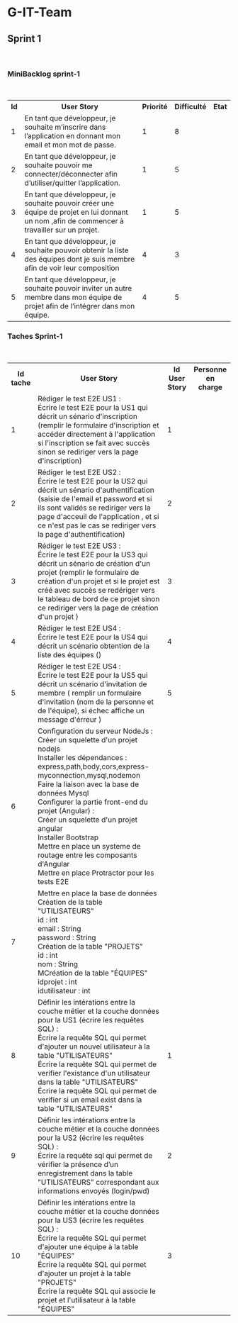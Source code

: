 # G-IT-Team
<h2> Sprint 1</h2> </br>
<h3> MiniBacklog sprint-1</h3> </br>
<table style="width:100%">
<tr>
	<th>Id</th>
	<th>User Story</th> 
	<th>Priorité</th>
	<th>Difficulté</th>
	<th>Etat</th>
</tr>
<tr>
	<td>1</td>
	<td>En tant que développeur, je souhaite m’inscrire dans l’application en donnant mon email et mon mot de passe.</td> 
	<td>1</td>
	<td>8</td>
	<td></td>
</tr>

<tr>
	<td>2</td>
	<td>En tant que développeur, je souhaite pouvoir me connecter/déconnecter afin d’utiliser/quitter l’application.</td> 
	<td>1</td>
	<td>5</td>
	<td></td>
</tr>

<tr>
	<td>3</td>
	<td>En tant que développeur, je souhaite pouvoir créer une équipe de projet en lui donnant un nom ,afin de commencer à travailler sur un projet.</td> 
	<td>1</td>
	<td>5</td>
	<td></td>
</tr>

<tr>
	<td>4</td>
	<td>En tant que développeur, je souhaite pouvoir obtenir la liste des équipes dont je suis membre afin de voir leur composition</td> 
	<td>4</td>
	<td>3</td>
	<td></td>
</tr>
<tr>
	<td>5</td>
	<td>En tant que développeur, je souhaite pouvoir inviter un autre membre dans mon équipe de projet afin de l’intégrer dans mon équipe.</td> 
	<td>4</td>
	<td>5</td>
	<td></td>
</tr>
</table>

<h3>Taches Sprint-1</h3></br>

<table style="width:100%">
<tr>
	<th>Id tache</th>
	<th>User Story</th> 
	<th>Id User Story</th>
	<th>Personne en charge</th>
</tr>
<tr>
	<td>1</td>
	<td>Rédiger le test E2E US1 :</br>
	Écrire le test E2E pour la US1 qui décrit un sénario d'inscription (remplir le formulaire d'inscription et accéder directement à l'application si l'inscription se fait avec succès sinon se rediriger vers la page d'inscription)
	</td> 
	<td>1</td>
	<td></td>
</tr>

<tr>
	<td>2</td>
	<td>Rédiger le test E2E US2 :</br>
	Écrire le test E2E pour la US2 qui décrit un sénario d'authentification (saisie de l'email et password et si ils sont validés se rediriger vers la page d'acceuil de l'application , et si ce n'est pas le cas se rediriger vers la page d'authentification)
	</td> 
	<td>2</td>
	<td></td>
</tr>

<tr>
	<td>3</td>
	<td>Rédiger le test E2E US3 :</br>
	Écrire le test E2E pour la US3 qui décrit un sénario de création d'un projet (remplir le formulaire de création d'un projet et si le projet est créé avec succès se redériger vers le tableau de bord de ce projet sinon ce rediriger vers la page de création d'un projet )
	</td> 
	<td>3</td>
	<td></td>
</tr>

<tr>
	<td>4</td>
	<td>Rédiger le test E2E US4 :</br>
	Écrire le test E2E pour la US4 qui décrit un scénario obtention de la liste des équipes ()</td> 
	<td>4</td>
	<td></td>
</tr>
<tr>
	<td>5</td>
	<td>Rédiger le test E2E US4 :</br>
	Écrire le test E2E pour la US5 qui décrit un scénario d'invitation de membre ( remplir un formulaire d'invitation (nom de la personne et de l'équipe), si échec affiche un message d'érreur )</td> 
	<td>5</td>
	<td></td>
</tr>
<tr>
	<td>6</td>
	<td>Configuration du serveur NodeJs :</br>
	Créer un squelette d'un projet nodejs</br>
	Installer les dépendances : express,path,body,cors,express-myconnection,mysql,nodemon</br>
	Faire la liaison avec la base de données Mysql</br>
	Configurer la partie front-end du projet (Angular) :</br>
	Créer un squelette d'un projet angular</br>
	Installer Bootstrap</br>
	Mettre en place un systeme de routage entre les composants d'Angular</br>
	Mettre en place Protractor pour les tests E2E</br>
	</td> 
	<td></td>
	<td></td>
</tr>

<tr>
	<td>7</td>
	<td>Mettre en place la base de données</br>
	Création de la table "UTILISATEURS"</br>
	id : int</br>
	email : String</br>
	password : String</br>
	Création de la table "PROJETS"</br>
	id : int</br>
	nom : String</br>
	MCréation de la table "ÉQUIPES"</br>
	idprojet : int</br>
	idutilisateur : int</br>
	</td> 
	<td></td>
	<td></td>
</tr>

<tr>
	<td>8</td>
	<td>Définir les intérations entre la couche métier et la couche données pour la US1 (écrire les requêtes SQL) : </br>
	Écrire la requête SQL qui permet d'ajouter un nouvel utilisateur à la table "UTILISATEURS"</br>
	Écrire la requête SQL qui permet de verifier l'existance d'un utilisateur dans la table "UTILISATEURS"</br>
	Écrire la requête SQL qui permet de verifier si un email exist dans la table "UTILISATEURS"</br>
	</td>
	<td>1</td>
	<td></td>
</tr>

<tr>
	<td>9</td>
	<td>Définir les intérations entre la couche métier et la couche données pour la US2 (écrire les requêtes SQL) : </br>
	Écrire la requête sql qui permet de vérifier la présence d’un enregistrement dans la table "UTILISATEURS" correspondant aux informations envoyés (login/pwd)</br>
	</td>
	<td>2</td>
	<td></td>
</tr>

<tr>
	<td>10</td>
	<td>Définir les intérations entre la couche métier et la couche données pour la US3 (écrire les requêtes SQL) :</br>
	Écrire la requête SQL qui permet d'ajouter une équipe à la table "ÉQUIPES"</br>
	Écrire la requête SQL qui permet d'ajouter un projet à la table "PROJETS"</br>
	Écrire la requête SQL qui associe le projet et l'utilisateur à la table "ÉQUIPES"</br>
	</td>
	<td>3</td>
	<td></td>
</tr>

</table>